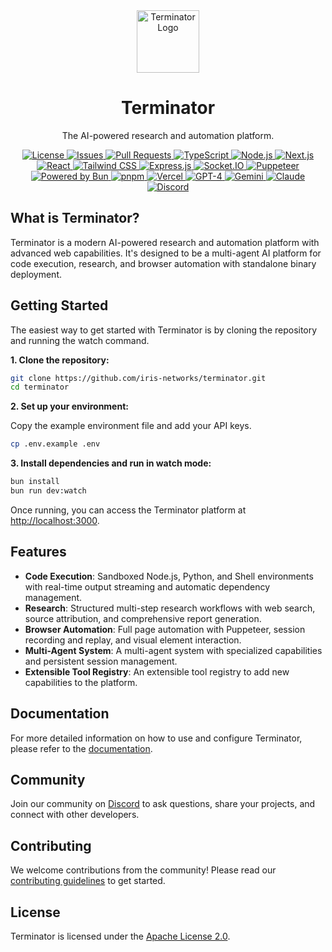 <div align="center">
  <a href="https://github.com/iris-networks/terminator">
    <img src="https://raw.githubusercontent.com/hivelogic-dev/terminator/main/terminator.png" alt="Terminator Logo" width="100" height="100">
  </a>
  <h1 align="center">Terminator</h1>
  <p align="center">
    The AI-powered research and automation platform.
  </p>
  <div align="center">
    <a href="https://github.com/iris-networks/terminator/blob/main/LICENSE">
      <img src="https://img.shields.io/github/license/iris-networks/terminator?style=flat-square" alt="License">
    </a>
    <a href="https://github.com/iris-networks/terminator/issues">
      <img src="https://img.shields.io/github/issues/iris-networks/terminator?style=flat-square" alt="Issues">
    </a>
    <a href="https://github.com/iris-networks/terminator/pulls">
      <img src="https://img.shields.io/github/issues-pr/iris-networks/terminator?style=flat-square" alt="Pull Requests">
    </a>
    <a href="https://www.typescriptlang.org/">
      <img src="https://img.shields.io/badge/%3C%2F%3E-TypeScript-%230074c1.svg" alt="TypeScript">
    </a>
    <a href="https://nodejs.org/">
      <img src="https://img.shields.io/badge/Node.js-339933?style=flat-square&logo=nodedotjs&logoColor=white" alt="Node.js">
    </a>
    <a href="https://nextjs.org/">
      <img src="https://img.shields.io/badge/Next.js-000000?style=flat-square&logo=nextdotjs&logoColor=white" alt="Next.js">
    </a>
    <a href="https://react.dev/">
      <img src="https://img.shields.io/badge/react-%2320232a.svg?style=flat-square&logo=react&logoColor=%2361DAFB" alt="React">
    </a>
    <a href="https://tailwindcss.com/">
      <img src="https://img.shields.io/badge/Tailwind_CSS-38B2AC?style=flat-square&logo=tailwind-css&logoColor=white" alt="Tailwind CSS">
    </a>
    <a href="https://expressjs.com/">
      <img src="https://img.shields.io/badge/express.js-%23404d59.svg?style=flat-square&logo=express&logoColor=%2361DAFB" alt="Express.js">
    </a>
    <a href="https://socket.io/">
      <img src="https://img.shields.io/badge/Socket.io-010101?&style=flat-square&logo=Socket.io&logoColor=white" alt="Socket.IO">
    </a>
    <a href="https://pptr.dev/">
      <img src="https://img.shields.io/badge/Puppeteer-40B5A4?style=flat-square&logo=puppeteer&logoColor=white" alt="Puppeteer">
    </a>
    <a href="https://bun.sh/">
      <img src="https://img.shields.io/badge/Powered%20by-Bun-yellow.svg" alt="Powered by Bun">
    </a>
    <a href="https://pnpm.io/">
      <img src="https://img.shields.io/badge/pnpm-%234a4a4a.svg?style=flat-square&logo=pnpm&logoColor=f69220" alt="pnpm">
    </a>
    <a href="https://vercel.com/">
      <img src="https://img.shields.io/badge/Vercel-000000?style=flat-square&logo=vercel&logoColor=white" alt="Vercel">
    </a>
    <a href="https://openai.com/gpt-4">
      <img src="https://img.shields.io/badge/GPT--4-59A995?style=flat-square&logo=openai&logoColor=white" alt="GPT-4">
    </a>
    <a href="https://deepmind.google/technologies/gemini/">
      <img src="https://img.shields.io/badge/Gemini-4A89F3?style=flat-square&logo=google&logoColor=white" alt="Gemini">
    </a>
    <a href="https://www.anthropic.com/claude">
      <img src="https://img.shields.io/badge/Claude-D97A54?style=flat-square" alt="Claude">
    </a>
    <a href="https://discord.gg/uuNbJQyw6g">
      <img src="https://img.shields.io/discord/1262528773294067712?logo=discord&colorB=5865F2" alt="Discord">
    </a>
  </div>
</div>

## What is Terminator?

Terminator is a modern AI-powered research and automation platform with advanced web capabilities. It's designed to be a multi-agent AI platform for code execution, research, and browser automation with standalone binary deployment.

## Getting Started

The easiest way to get started with Terminator is by cloning the repository and running the watch command.

**1. Clone the repository:**

```bash
git clone https://github.com/iris-networks/terminator.git
cd terminator
```

**2. Set up your environment:**

Copy the example environment file and add your API keys.

```bash
cp .env.example .env
```

**3. Install dependencies and run in watch mode:**

```bash
bun install
bun run dev:watch
```

Once running, you can access the Terminator platform at [http://localhost:3000](http://localhost:3000).

## Features

- **Code Execution**: Sandboxed Node.js, Python, and Shell environments with real-time output streaming and automatic dependency management.
- **Research**: Structured multi-step research workflows with web search, source attribution, and comprehensive report generation.
- **Browser Automation**: Full page automation with Puppeteer, session recording and replay, and visual element interaction.
- **Multi-Agent System**: A multi-agent system with specialized capabilities and persistent session management.
- **Extensible Tool Registry**: An extensible tool registry to add new capabilities to the platform.

## Documentation

For more detailed information on how to use and configure Terminator, please refer to the [documentation](./docs/README.md).

## Community

Join our community on [Discord](https://discord.gg/uuNbJQyw6g) to ask questions, share your projects, and connect with other developers.

## Contributing

We welcome contributions from the community! Please read our [contributing guidelines](./CONTRIBUTING.md) to get started.

## License

Terminator is licensed under the [Apache License 2.0](./LICENSE).
